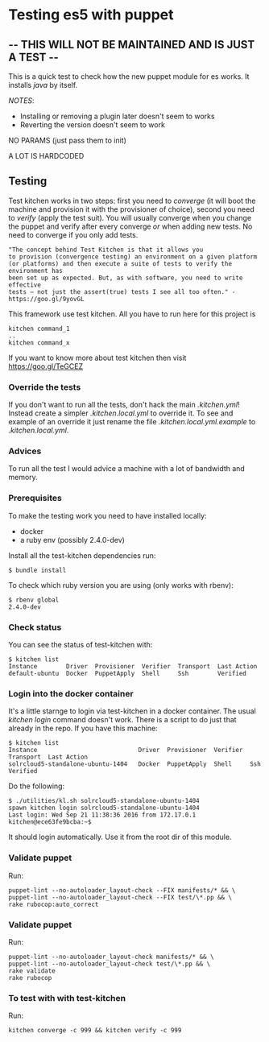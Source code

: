 # Testing es5 with puppet
## -- THIS WILL NOT BE MAINTAINED AND IS JUST A TEST --

This is a quick test to check how the new puppet module for es works.
It installs *java* by itself.

*NOTES*:

- Installing or removing a plugin later doesn't seem to works
- Reverting the version doesn't seem to work

NO PARAMS (just pass them to init)

A LOT IS HARDCODED

## Testing

Test kitchen works in two steps: first you need to _converge_
(it will boot the machine and provision it with the provisioner of choice),
second you need to _verify_ (apply the test suit). You will usually converge
when you change the puppet and verify after every converge _or_ when adding new
tests. No need to converge if you only add tests.

    "The concept behind Test Kitchen is that it allows you
    to provision (convergence testing) an environment on a given platform
    (or platforms) and then execute a suite of tests to verify the environment has
    been set up as expected. But, as with software, you need to write effective
    tests – not just the assert(true) tests I see all too often." - https://goo.gl/9yovGL

This framework use test kitchen. All you have to run here for this project is

    kitchen command_1
    ..
    kitchen command_x

If you want to know more about test kitchen then visit https://goo.gl/TeGCEZ

### Override the tests

If you don't want to run all the tests, don't hack the main _.kitchen.yml_!
Instead create a simpler *.kitchen.local.yml* to override it.
To see and example of an override it just rename the file _.kitchen.local.yml.example_ to _.kitchen.local.yml_.

### Advices

To run all the test I would advice a machine with a lot of bandwidth and memory.

### Prerequisites

To make the testing work you need to have installed locally:

- docker
- a ruby env (possibly 2.4.0-dev)

Install all the test-kitchen dependencies run:

    $ bundle install

To check which ruby version you are using (only works with rbenv):

    $ rbenv global
    2.4.0-dev

### Check status

You can see the status of test-kitchen with:

    $ kitchen list
    Instance        Driver  Provisioner  Verifier  Transport  Last Action
    default-ubuntu  Docker  PuppetApply  Shell     Ssh        Verified

### Login into the docker container

It's a little starnge to login via test-kitchen in a docker container.
The usual _kitchen login_ command doesn't work. There is a script to do just
that already in the repo. If you have this machine:

    $ kitchen list
    Instance                            Driver  Provisioner  Verifier  Transport  Last Action
    solrcloud5-standalone-ubuntu-1404   Docker  PuppetApply  Shell     Ssh        Verified

Do the following:

    $ ./utilities/kl.sh solrcloud5-standalone-ubuntu-1404
    spawn kitchen login solrcloud5-standalone-ubuntu-1404
    Last login: Wed Sep 21 11:38:36 2016 from 172.17.0.1
    kitchen@ece63fe9bcba:~$

It should login automatically.
Use it from the root dir of this module.

### Validate puppet

Run:

    puppet-lint --no-autoloader_layout-check --FIX manifests/* && \
    puppet-lint --no-autoloader_layout-check --FIX test/\*.pp && \
    rake rubocop:auto_correct

### Validate puppet

Run:

    puppet-lint --no-autoloader_layout-check manifests/* && \
    puppet-lint --no-autoloader_layout-check test/\*.pp && \
    rake validate
    rake rubocop

### To test with with test-kitchen

Run:

    kitchen converge -c 999 && kitchen verify -c 999
